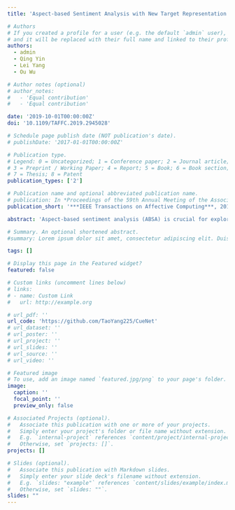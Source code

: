```yaml
---
title: 'Aspect-based Sentiment Analysis with New Target Representation and Dependency Attention'

# Authors
# If you created a profile for a user (e.g. the default `admin` user), write the username (folder name) here
# and it will be replaced with their full name and linked to their profile.
authors:
  - admin
  - Qing Yin
  - Lei Yang
  - Ou Wu

# Author notes (optional)
# author_notes:
#   - 'Equal contribution'
#   - 'Equal contribution'

date: '2019-10-01T00:00:00Z'
doi: '10.1109/TAFFC.2019.2945028'

# Schedule page publish date (NOT publication's date).
# publishDate: '2017-01-01T00:00:00Z'

# Publication type.
# Legend: 0 = Uncategorized; 1 = Conference paper; 2 = Journal article;
# 3 = Preprint / Working Paper; 4 = Report; 5 = Book; 6 = Book section;
# 7 = Thesis; 8 = Patent
publication_types: ['2']

# Publication name and optional abbreviated publication name.
# publication: In *Proceedings of the 59th Annual Meeting of the Association for Computational Linguistics and the 11th International Joint Conference on Natural Language Processing*
publication_short: '***IEEE Transactions on Affective Computing***, 2019'

abstract: 'Aspect-based sentiment analysis (ABSA) is crucial for exploring user feedbacks and preferences on produces or services. Although numerous classical deep learning-based methods have been proposed in previous literature, several useful cues (e.g., contextual, lexical, and syntactic) are still not fully considered and utilized. In this study, a new approach for ABSA is proposed through the guidance of contextual, lexical, and syntactic cues. First, a novel sub-network is introduced to represent a target in a sentence in ABSA by considering the whole context. Second, lexicon embedding is applied to incorporate additional lexical cues. Third, a new attention module, namely, dependency attention, is proposed to elaborate syntactic dependency cues between words in attention inference. Experimental results on four benchmark data sets demonstrate the effectiveness of our proposed approach to aspect-based sentiment analysis.'

# Summary. An optional shortened abstract.
#summary: Lorem ipsum dolor sit amet, consectetur adipiscing elit. Duis posuere tellus ac convallis placerat. Proin tincidunt magna sed ex sollicitudin condimentum.

tags: []

# Display this page in the Featured widget?
featured: false

# Custom links (uncomment lines below)
# links:
# - name: Custom Link
#   url: http://example.org

# url_pdf: ''
url_code: 'https://github.com/TaoYang225/CueNet'
# url_dataset: ''
# url_poster: ''
# url_project: ''
# url_slides: ''
# url_source: ''
# url_video: ''

# Featured image
# To use, add an image named `featured.jpg/png` to your page's folder.
image:
  caption: ''
  focal_point: ''
  preview_only: false

# Associated Projects (optional).
#   Associate this publication with one or more of your projects.
#   Simply enter your project's folder or file name without extension.
#   E.g. `internal-project` references `content/project/internal-project/index.md`.
#   Otherwise, set `projects: []`.
projects: []

# Slides (optional).
#   Associate this publication with Markdown slides.
#   Simply enter your slide deck's filename without extension.
#   E.g. `slides: "example"` references `content/slides/example/index.md`.
#   Otherwise, set `slides: ""`.
slides: ""
---
```


<!-- {{% callout note %}}
Click the _Cite_ button above to demo the feature to enable visitors to import publication metadata into their reference management software.
{{% /callout %}}

{{% callout note %}}
Create your slides in Markdown - click the _Slides_ button to check out the example.
{{% /callout %}} -->

<!-- Supplementary notes can be added here, including [code, math, and images](https://wowchemy.com/docs/writing-markdown-latex/). --> 